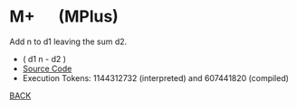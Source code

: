 # M+ &emsp; (MPlus)
Add n to d1 leaving the sum d2.
* ( d1 n - d2 )
* [Source Code](../words/double/MPlus.cs)
* Execution Tokens: 1144312732 (interpreted) and 607441820 (compiled)


[BACK](builtins.md#MPlus)

